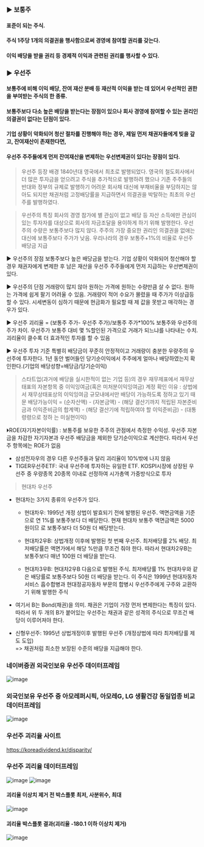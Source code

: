 ### ▶ 보통주
####   표준이 되는 주식. 
####   주식 1주당 1개의 의결권을 행사함으로써 경영에 참여할 권리를 갖는다. 
####   이익 배당을 받을 권리 등 경제적 이익과 관련된 권리를 행사할 수 있다.

### ▶ 우선주
####   보통주에 비해 이익 배당, 잔여 재산 분배 등 재산적 이익을 받는 데 있어서 우선적인 권한을 부여받는 주식의 한 종류. 
####   보통주보다 다소 높은 배당을 받는다는 장점이 있으나 회사 경영에 참여할 수 있는 권리인 의결권이 없다는 단점이 있다.
####   기업 상황이 악화되어 청산 절차를 진행해야 하는 경우, 제일 먼저 채권자들에게 빚을 갚고, 잔여재산이 존재한다면, 
####   우선주 주주들에게 먼저 잔여재산을 변제하는 우선변제권이 있다는 장점이 있다.

> 우선주 등장 배경
 1840년대 영국에서 최초로 발행되었다. 
 영국의 철도회사에서 더 많은 투자금을 얻으려고 주식을 추가적으로 발행하려 했으나 기존 주주들의 반대와 정부의 규제로 발행하기 어려운 회사채 대신에 
 부채비율을 부담하지는 않아도 되지만 채권처럼 고정배당률을 지급하면서 의결권을 박탈하는 최초의 우선주를 발행하였다.

> 우선주의 특징
   회사의 경영 참가에 별 관심이 없고 배당 등 자산 소득에만 관심이 있는 투자자를 대상으로 회사의 자금조달을 용이하게 하기 위해 발행한다. 
   우선주의 수량은 보통주보다 많지 않다.
   주주의 가장 중요한 권리인 의결권을 없애는 대신에 보통주보다 주가가 낮음.
   우리나라의 경우 보통주+1%의 비율로 우선주 배당금 지급

▶ 우선주의 장점
   보통주보다 높은 배당금을 받는다.
   기업 상황이 악화되어 청산해야 할 경우 채권자에게 변제한 후 남은 재산을 우선주 주주들에게 먼저 지급하는 우선변제권이 있다.

▶ 우선주의 단점
   거래량이 많지 않아 원하는 가격에 원하는 수량만큼 살 수 없다.
   원하는 가격에 쉽게 팔기 어려울 수 있음. 
   거래량이 적어 수요가 몰렸을 때 주가가 이상급등 할 수 있다.
   시세변동이 심하기 때문에 현금화가 필요할 때 제 값을 못받고 매각하는 경우가 있다.
 
▶ 우선주 괴리율 = (보통주 주가- 우선주 주가)/보통주 주가*100%
   보통주와 우선주의 주가 차이. 우선주가 보통주 대비 몇 %할인된 가격으로 거래가 되느냐를 나타내는 수치. 괴리율이 클수록 더 효과적인 투자를 할 수 있음


▶ 우선주 투자 기준
   특별히 배당금이 꾸준히 안정적이고 거래량이 충분한 우량주의 우선주에 투자한다.
   1년 동안 벌어들인 당기순이익에서 주주에게 얼마나 배당하였는지 확인한다.(기업의 배당성향=배당금/당기순이익)
  > 스타트업(과거에 배당을 실시한적이 없는 기업 등)의 경우
   재무제표에서 재무상태표의 자본항목 중 이익잉여금(혹은 미처분이익잉여금) 계정 확인
   이유 : 상법에서 재무상태표상의 이익잉여금 규모내에서만 배당이 가능하도록 정하고 있기 때문 
   배당가능이익  = (순자산액) - (자본금액) - (해당 결산기까지 적립된 자본준비금과 이익준비금의 합계액) - (해당 결산기에 적립하여야 할 이익준비금) - (대통령령으로 정하                    는 미실현이익)

⏵ROE(자기자본이익률) : 보통주를 보유한 주주의 관점에서 측정한 수익성. 우선주 자본금을 차감한 자기자본과 우선주 배당금을 제외한 당기순이익으로 계산한다.
                        따라서 우선주 항목에는 ROE가 없음
  
- 삼성전자우의 경우 다른 우선주들과 달리 괴리율이 10%밖에 나지 않음
- TIGER우선주ETF: 국내 우선주에 투자하는 유일한 ETF. KOSPI시장에 상장된 우선주 중 우량종목 20종목 이내로 선정하여 시가총액 가중방식으로 투자

> 현대차 우선주
  - 현대차는 3가지 종류의 우선주가 있다.
      - 현대차우: 1995년 개정 상법이 발효되기 전에 발행된 우선주. 액면금액을 기준으로 연 1%를 보통주보다 더 배당한다. 현재 현대차 보통주 액면금액은 5000원이므                           로 보통주보다 더 50원 더 배당받는다.

      - 현대차2우B: 상법개정 이후에 발행된 첫 번째 우선주. 최저배당률 2% 배당.
                    최저배당률은 액면가에서 해당 %만큼 무조건 줘야 한다. 따라서 현대차2우B는 보통주보다 매년 100원 더 배당을 받는다.
      - 현대차3우B: 현대차2우B 다음으로 발행된 주식. 최저배당률 1%  현대차우와 같은 배당률로 보통주보다 50원 더 배당을 받는다. 
                    이 주식은 1999년 현대자동차 서비스 흡수합병과 현대정공자동차 부문의 합병시 우선주주에게 구주와 교환하기 위해 발행한 주식
                    
- 여기서 B는 Bond(채권)을 의미. 채권은 기업이 가장 먼저 변제한다는 특징이 있다. 
  따라서 위 두 개의 B가 붙어있는 우선주는 채권과 같은 성격의 주식으로 무조건 배당이 이루어져야 한다. 
- 신형우선주: 1995년 상법개정이후 발행된 우선주 (개정상법에 따라 최저배당률 제도 도입)  
  => 채권처럼 최소한 보장된 수준의 배당을 지급해야 한다.
### 네이버증권 외국인보유 우선주 데이터프레임
![image](https://github.com/yehee01/myrepo/assets/126887695/df7f08c2-7ea5-4286-9632-bf3519eb055a)

### 외국인보유 우선주 중 아모레퍼시픽, 아모레G, LG 생활건강 동일업종 비교 데이터프레임
![image](https://github.com/yehee01/myrepo/assets/126887695/8ca7ad60-165e-4a30-ade7-41f248b5b712)

### 우선주 괴리율 사이트
https://koreadividend.kr/disparity/

### 우선주 괴리율 데이터프레임
![image](https://github.com/yehee01/myrepo/assets/126887695/98f22d1e-e465-4713-82ab-c699bb6007f9)
![image](https://github.com/yehee01/myrepo/assets/126887695/5f47509d-3656-4ef6-8a61-6e5f3840cce5)

#### 괴리율 이상치 제거 전 박스플롯 최저, 사분위수, 최대
![image](https://github.com/yehee01/myrepo/assets/126887695/d4cebe7d-e7fd-4fe6-ad75-bd8eca0e29c6)

#### 괴리율 박스플롯 결과(괴리율 -180.1 이하 이상치 제거)
![image](https://github.com/yehee01/myrepo/assets/126887695/6c69021a-d089-4d89-ba0a-c7a1f6d7216c)
